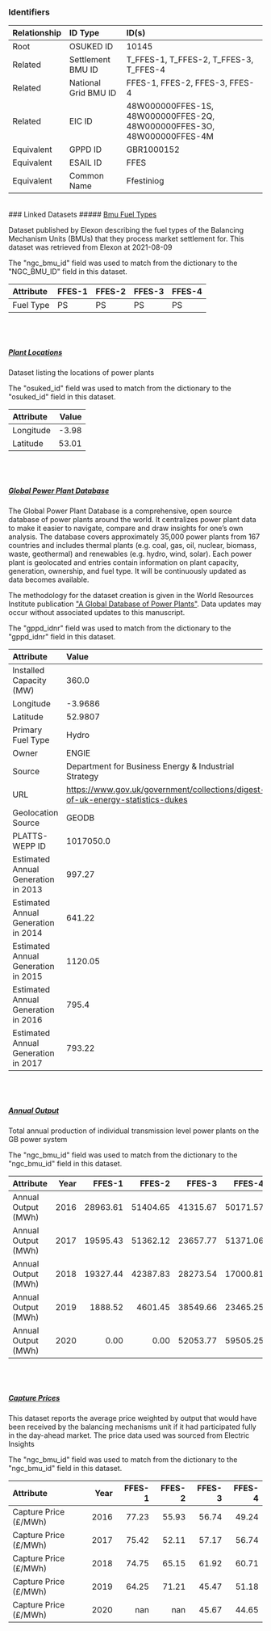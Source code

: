### Identifiers

| Relationship   | ID Type              | ID(s)                                                                  |
|:---------------|:---------------------|:-----------------------------------------------------------------------|
| Root           | OSUKED ID            | 10145                                                                  |
| Related        | Settlement BMU ID    | T_FFES-1, T_FFES-2, T_FFES-3, T_FFES-4                                 |
| Related        | National Grid BMU ID | FFES-1, FFES-2, FFES-3, FFES-4                                         |
| Related        | EIC ID               | 48W000000FFES-1S, 48W000000FFES-2Q, 48W000000FFES-3O, 48W000000FFES-4M |
| Equivalent     | GPPD ID              | GBR1000152                                                             |
| Equivalent     | ESAIL ID             | FFES                                                                   |
| Equivalent     | Common Name          | Ffestiniog                                                             |

<br>
### Linked Datasets
##### <a href="https://raw.githubusercontent.com/OSUKED/Dictionary-Datasets/main/datasets/bmu-fuel-types/datapackage.json">Bmu Fuel Types</a>

Dataset published by Elexon describing the fuel types of the Balancing Mechanism Units (BMUs) that they process market settlement for. This dataset was retrieved from Elexon at 2021-08-09

The "ngc_bmu_id" field was used to match from the dictionary to the "NGC_BMU_ID" field in this dataset.

| Attribute   | FFES-1   | FFES-2   | FFES-3   | FFES-4   |
|:------------|:---------|:---------|:---------|:---------|
| Fuel Type   | PS       | PS       | PS       | PS       |

<br><br>
##### <a href="https://raw.githubusercontent.com/OSUKED/Dictionary-Datasets/main/datasets/plant-locations/datapackage.json">Plant Locations</a>

Dataset listing the locations of power plants

The "osuked_id" field was used to match from the dictionary to the "osuked_id" field in this dataset.

| Attribute   |   Value |
|:------------|--------:|
| Longitude   |   -3.98 |
| Latitude    |   53.01 |

<br><br>
##### <a href="https://raw.githubusercontent.com/OSUKED/Dictionary-Datasets/main/datasets/global-power-plant-database/datapackage.json">Global Power Plant Database</a>

The Global Power Plant Database is a comprehensive, open source database of power plants around the world. It centralizes power plant data to make it easier to navigate, compare and draw insights for one’s own analysis. The database covers approximately 35,000 power plants from 167 countries and includes thermal plants (e.g. coal, gas, oil, nuclear, biomass, waste, geothermal) and renewables (e.g. hydro, wind, solar). Each power plant is geolocated and entries contain information on plant capacity, generation, ownership, and fuel type. It will be continuously updated as data becomes available. 

The methodology for the dataset creation is given in the World Resources Institute publication ["A Global Database of Power Plants"](https://www.wri.org/research/global-database-power-plants). Data updates may occur without associated updates to this manuscript.

The "gppd_idnr" field was used to match from the dictionary to the "gppd_idnr" field in this dataset.

| Attribute                           | Value                                                                          |
|:------------------------------------|:-------------------------------------------------------------------------------|
| Installed Capacity (MW)             | 360.0                                                                          |
| Longitude                           | -3.9686                                                                        |
| Latitude                            | 52.9807                                                                        |
| Primary Fuel Type                   | Hydro                                                                          |
| Owner                               | ENGIE                                                                          |
| Source                              | Department for Business Energy & Industrial Strategy                           |
| URL                                 | https://www.gov.uk/government/collections/digest-of-uk-energy-statistics-dukes |
| Geolocation Source                  | GEODB                                                                          |
| PLATTS-WEPP ID                      | 1017050.0                                                                      |
| Estimated Annual Generation in 2013 | 997.27                                                                         |
| Estimated Annual Generation in 2014 | 641.22                                                                         |
| Estimated Annual Generation in 2015 | 1120.05                                                                        |
| Estimated Annual Generation in 2016 | 795.4                                                                          |
| Estimated Annual Generation in 2017 | 793.22                                                                         |

<br><br>
##### <a href="https://raw.githubusercontent.com/OSUKED/Dictionary-Datasets/main/datasets/annual-output/datapackage.json">Annual Output</a>

Total annual production of individual transmission level power plants on the GB power system

The "ngc_bmu_id" field was used to match from the dictionary to the "ngc_bmu_id" field in this dataset.

| Attribute           |   Year |   FFES-1 |   FFES-2 |   FFES-3 |   FFES-4 |
|:--------------------|-------:|---------:|---------:|---------:|---------:|
| Annual Output (MWh) |   2016 | 28963.61 | 51404.65 | 41315.67 | 50171.57 |
| Annual Output (MWh) |   2017 | 19595.43 | 51362.12 | 23657.77 | 51371.06 |
| Annual Output (MWh) |   2018 | 19327.44 | 42387.83 | 28273.54 | 17000.81 |
| Annual Output (MWh) |   2019 |  1888.52 |  4601.45 | 38549.66 | 23465.25 |
| Annual Output (MWh) |   2020 |     0.00 |     0.00 | 52053.77 | 59505.25 |

<br><br>
##### <a href="https://raw.githubusercontent.com/OSUKED/Dictionary-Datasets/main/datasets/capture-prices/datapackage.json">Capture Prices</a>

This dataset reports the average price weighted by output that would have been received by the balancing mechanisms unit if it had participated fully in the day-ahead market. The price data used was sourced from Electric Insights

The "ngc_bmu_id" field was used to match from the dictionary to the "ngc_bmu_id" field in this dataset.

| Attribute             |   Year |   FFES-1 |   FFES-2 |   FFES-3 |   FFES-4 |
|:----------------------|-------:|---------:|---------:|---------:|---------:|
| Capture Price (£/MWh) |   2016 |    77.23 |    55.93 |    56.74 |    49.24 |
| Capture Price (£/MWh) |   2017 |    75.42 |    52.11 |    57.17 |    56.74 |
| Capture Price (£/MWh) |   2018 |    74.75 |    65.15 |    61.92 |    60.71 |
| Capture Price (£/MWh) |   2019 |    64.25 |    71.21 |    45.47 |    51.18 |
| Capture Price (£/MWh) |   2020 |   nan    |   nan    |    45.67 |    44.65 |
